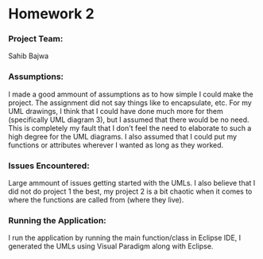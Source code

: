 # Homework 2
### Project Team:
Sahib Bajwa

### Assumptions:
I made a good ammount of assumptions as to how simple I could make the project. The assignment did not say things like to encapsulate, etc. For my UML drawings, I think that I could have done much more for them (specifically UML diagram 3), but I assumed that there would be no need. This is completely my fault that I don't feel the need to elaborate to such a high degree for the UML diagrams. I also assumed that I could put my functions or attributes wherever I wanted as long as they worked.

### Issues Encountered:
Large ammount of issues getting started with the UMLs. I also believe that I did not do project 1 the best, my project 2 is a bit chaotic when it comes to where the functions are called from (where they live).

### Running the Application:
I run the application by running the main function/class in Eclipse IDE, I generated the UMLs using Visual Paradigm along with Eclipse.
